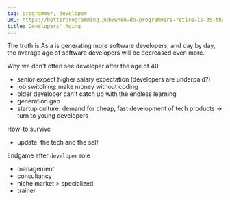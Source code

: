 ```yaml
---
tag: programmer, developer
URL: https://betterprogramming.pub/when-do-programmers-retire-is-35-the-end-72d173760ee2
title: Developers' Aging
---
```


The truth is Asia is generating more software developers, and day by day, the average age of software developers will be decreased even more.

Why we don't often see developer after the age of 40
- senior expect higher salary expectation (developers are underpaid?)
- job switching: make money without coding
- older developer can't catch up with the endless learning
- generation gap
- startup culture: demand for cheap, fast development of tech products -> turn to young developers


How-to survive
- update: the tech and the self


Endgame after `developer` role
- management
- consultancy
- niche market > specialized
- trainer